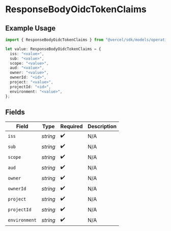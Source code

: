 # ResponseBodyOidcTokenClaims

## Example Usage

```typescript
import { ResponseBodyOidcTokenClaims } from "@vercel/sdk/models/operations/getdeployment.js";

let value: ResponseBodyOidcTokenClaims = {
  iss: "<value>",
  sub: "<value>",
  scope: "<value>",
  aud: "<value>",
  owner: "<value>",
  ownerId: "<id>",
  project: "<value>",
  projectId: "<id>",
  environment: "<value>",
};
```

## Fields

| Field              | Type               | Required           | Description        |
| ------------------ | ------------------ | ------------------ | ------------------ |
| `iss`              | *string*           | :heavy_check_mark: | N/A                |
| `sub`              | *string*           | :heavy_check_mark: | N/A                |
| `scope`            | *string*           | :heavy_check_mark: | N/A                |
| `aud`              | *string*           | :heavy_check_mark: | N/A                |
| `owner`            | *string*           | :heavy_check_mark: | N/A                |
| `ownerId`          | *string*           | :heavy_check_mark: | N/A                |
| `project`          | *string*           | :heavy_check_mark: | N/A                |
| `projectId`        | *string*           | :heavy_check_mark: | N/A                |
| `environment`      | *string*           | :heavy_check_mark: | N/A                |